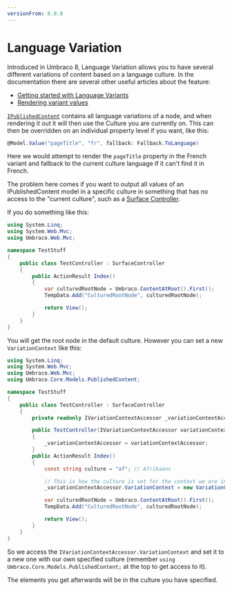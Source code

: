 ```yaml
---
versionFrom: 8.0.0
---
```


# Language Variation

Introduced in Umbraco 8, Language Variation allows you to have several different variations of content based on a language culture. In the documentation there are several other useful articles about the feature:

- [Getting started with Language Variants](../../02-Grundlagen/Backoffice/Variants/index.md)
- [Rendering variant values](../../02-Grundlagen/Design/Rendering-Content/index.md)

[`IPublishedContent`](../Querying/IPublishedContent/index.md) contains all language variations of a node, and when rendering it out it will then use the Culture you are currently on. This can then be overridden on an individual property level if you want, like this:

```csharp
@Model.Value("pageTitle", "fr", fallback: Fallback.ToLanguage)
```

Here we would attempt to render the `pageTitle` property in the French variant and fallback to the current culture language if it can't find it in French.

The problem here comes if you want to output all values of an IPublishedContent model in a specific culture in something that has no access to the "current culture", such as a [Surface Controller](../Routing/surface-controllers.md).

If you do something like this:

```csharp
using System.Linq;
using System.Web.Mvc;
using Umbraco.Web.Mvc;

namespace TestStuff
{
    public class TestController : SurfaceController
    {
        public ActionResult Index()
        {
            var culturedRootNode = Umbraco.ContentAtRoot().First();
            TempData.Add("CulturedRootNode", culturedRootNode);

            return View();
        }
    }
}
```

You will get the root node in the default culture. However you can set a new `VariationContext` like this:

```csharp
using System.Linq;
using System.Web.Mvc;
using Umbraco.Web.Mvc;
using Umbraco.Core.Models.PublishedContent;

namespace TestStuff
{
    public class TestController : SurfaceController
    {
        private readonly IVariationContextAccessor _variationContextAccessor;

        public TestController(IVariationContextAccessor variationContextAccessor)
        {
            _variationContextAccessor = variationContextAccessor;
        }
        public ActionResult Index()
        {
            const string culture = "af"; // Afrikaans

            // This is how the culture is set for the context we are in
            _variationContextAccessor.VariationContext = new VariationContext(culture);

            var culturedRootNode = Umbraco.ContentAtRoot().First();
            TempData.Add("CulturedRootNode", culturedRootNode);

            return View();
        }
    }
}
```

So we access the `IVariationContextAccessor.VariationContext` and set it to a new one with our own specified culture (remember `using Umbraco.Core.Models.PublishedContent;` at the top to get access to it).

The elements you get afterwards will be in the culture you have specified.
